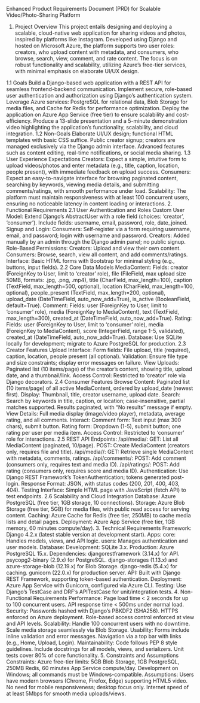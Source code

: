 Enhanced Product Requirements Document (PRD) for Scalable Video/Photo-Sharing Platform
1. Project Overview
This project entails designing and deploying a scalable, cloud-native web application for sharing videos and photos, inspired by platforms like Instagram. Developed using Django and hosted on Microsoft Azure, the platform supports two user roles: creators, who upload content with metadata, and consumers, who browse, search, view, comment, and rate content. The focus is on robust functionality and scalability, utilizing Azure’s free-tier services, with minimal emphasis on elaborate UI/UX design.

1.1 Goals
Build a Django-based web application with a REST API for seamless frontend-backend communication.
Implement secure, role-based user authentication and authorization using Django’s authentication system.
Leverage Azure services: PostgreSQL for relational data, Blob Storage for media files, and Cache for Redis for performance optimization.
Deploy the application on Azure App Service (free tier) to ensure scalability and cost-efficiency.
Produce a 13-slide presentation and a 5-minute demonstration video highlighting the application’s functionality, scalability, and cloud integration.
1.2 Non-Goals
Elaborate UI/UX design; functional HTML templates with basic CSS suffice.
Public creator signup; creators are managed exclusively via the Django admin interface.
Advanced features such as content editing, real-time notifications, or social media sharing.
1.3 User Experience Expectations
Creators: Expect a simple, intuitive form to upload videos/photos and enter metadata (e.g., title, caption, location, people present), with immediate feedback on upload success.
Consumers: Expect an easy-to-navigate interface for browsing paginated content, searching by keywords, viewing media details, and submitting comments/ratings, with smooth performance under load.
Scalability: The platform must maintain responsiveness with at least 100 concurrent users, ensuring no noticeable latency in content loading or interactions.
2. Functional Requirements
2.1 User Authentication and Roles
Custom User Model:
Extend Django’s AbstractUser with a role field (choices: ‘creator’, ‘consumer’).
Include fields: username, email, password, role, date_joined.
Signup and Login:
Consumers: Self-register via a form requiring username, email, and password; login with username and password.
Creators: Added manually by an admin through the Django admin panel; no public signup.
Role-Based Permissions:
Creators: Upload and view their own content.
Consumers: Browse, search, view all content, and add comments/ratings.
Interface: Basic HTML forms with Bootstrap for minimal styling (e.g., buttons, input fields).
2.2 Core Data Models
MediaContent:
Fields:
creator (ForeignKey to User, limit to ‘creator’ role),
file (FileField, max upload size 50MB, formats: .jpg, .png, .mp4),
title (CharField, max_length=100),
caption (TextField, max_length=500, optional),
location (CharField, max_length=100, optional),
people_present (TextField, max_length=200, optional),
upload_date (DateTimeField, auto_now_add=True),
is_active (BooleanField, default=True).
Comment:
Fields:
user (ForeignKey to User, limit to ‘consumer’ role),
media (ForeignKey to MediaContent),
text (TextField, max_length=300),
created_at (DateTimeField, auto_now_add=True).
Rating:
Fields:
user (ForeignKey to User, limit to ‘consumer’ role),
media (ForeignKey to MediaContent),
score (IntegerField, range 1-5, validated),
created_at (DateTimeField, auto_now_add=True).
Database: Use SQLite locally for development; migrate to Azure PostgreSQL for production.
2.3 Creator Features
Upload Interface:
Form fields: File upload, title (required), caption, location, people present (all optional).
Validation: Ensure file type and size constraints; display error messages on failure.
View Uploads:
Paginated list (10 items/page) of the creator’s content, showing title, upload date, and a thumbnail/link.
Access Control: Restricted to ‘creator’ role via Django decorators.
2.4 Consumer Features
Browse Content:
Paginated list (10 items/page) of all active MediaContent, ordered by upload_date (newest first).
Display: Thumbnail, title, creator username, upload date.
Search:
Search by keywords in title, caption, or location; case-insensitive, partial matches supported.
Results paginated, with “No results” message if empty.
View Details:
Full media display (image/video player), metadata, average rating, and all comments.
Interact:
Comment form: Text input (max 300 chars), submit button.
Rating form: Dropdown (1-5), submit button; one rating per user per media item.
Access Control: Restricted to ‘consumer’ role for interactions.
2.5 REST API
Endpoints:
/api/media/:
GET: List all MediaContent (paginated, 10/page).
POST: Create MediaContent (creators only, requires file and title).
/api/media/<id>/: GET: Retrieve single MediaContent with metadata, comments, ratings.
/api/comments/: POST: Add comment (consumers only, requires text and media ID).
/api/ratings/: POST: Add rating (consumers only, requires score and media ID).
Authentication: Use Django REST Framework’s TokenAuthentication; tokens generated post-login.
Response Format: JSON, with status codes (200, 201, 400, 403, 404).
Testing Interface: Simple HTML page with JavaScript (fetch API) to test endpoints.
2.6 Scalability and Cloud Integration
Database: Azure PostgreSQL (free tier, 1GB storage, 10 connections).
Storage: Azure Blob Storage (free tier, 5GB) for media files, with public read access for serving content.
Caching: Azure Cache for Redis (free tier, 250MB) to cache media lists and detail pages.
Deployment: Azure App Service (free tier, 1GB memory, 60 minutes compute/day).
3. Technical Requirements
Framework: Django 4.2.x (latest stable version at development start).
Apps:
core: Handles models, views, and API logic.
users: Manages authentication and user models.
Database:
Development: SQLite 3.x.
Production: Azure PostgreSQL 15.x.
Dependencies:
djangorestframework (3.14.x) for API.
psycopg2-binary (2.9.x) for PostgreSQL.
django-storages (1.13.x) and azure-storage-blob (12.19.x) for Blob Storage.
django-redis (5.4.x) for caching.
gunicorn (22.0.x) for production server.
API: Built with Django REST Framework, supporting token-based authentication.
Deployment: Azure App Service with Gunicorn, configured via Azure CLI.
Testing: Use Django’s TestCase and DRF’s APITestCase for unit/integration tests.
4. Non-Functional Requirements
Performance:
Page load time < 2 seconds for up to 100 concurrent users.
API response time < 500ms under normal load.
Security:
Passwords hashed with Django’s PBKDF2 (SHA256).
HTTPS enforced on Azure deployment.
Role-based access control enforced at view and API levels.
Scalability:
Handle 100 concurrent users with no downtime.
Scale media storage seamlessly via Blob Storage.
Usability:
Forms include inline validation and error messages.
Navigation via a top bar with links (e.g., Home, Upload, Login).
Maintainability:
Code follows PEP 8 style guidelines.
Include docstrings for all models, views, and serializers.
Unit tests cover 80% of core functionality.
5. Constraints and Assumptions
Constraints:
Azure free-tier limits: 5GB Blob Storage, 1GB PostgreSQL, 250MB Redis, 60 minutes App Service compute/day.
Development on Windows; all commands must be Windows-compatible.
Assumptions:
Users have modern browsers (Chrome, Firefox, Edge) supporting HTML5 video.
No need for mobile responsiveness; desktop focus only.
Internet speed of at least 5Mbps for smooth media uploads/views.
